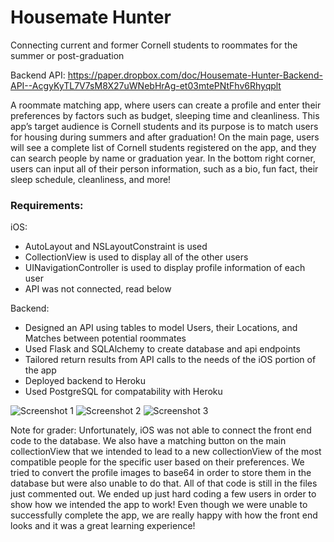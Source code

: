 # Housemate Hunter
Connecting current and former Cornell students to roommates for the summer or post-graduation

Backend API: https://paper.dropbox.com/doc/Housemate-Hunter-Backend-API--AcgyKyTL7V7sM8X27uWNebHrAg-et03mtePNtFhv6Rhyqplt

A roommate matching app, where users can create a profile and enter their preferences by factors such as budget, sleeping time and cleanliness. This app’s target audience is Cornell students and its purpose is to match users for housing during summers and after graduation! On the main page, users will see a complete list of Cornell students registered on the app, and they can search people by name or graduation year. In the bottom right corner, users can input all of their person information, such as a bio, fun fact, their sleep schedule, cleanliness, and more!

### Requirements:

iOS:
- AutoLayout and NSLayoutConstraint is used
- CollectionView is used to display all of the other users
- UINavigationController is used to display profile information of each user
- API was not connected, read below

Backend:
- Designed an API using tables to model Users, their Locations, and Matches between potential roommates
- Used Flask and SQLAlchemy to create database and api endpoints
- Tailored return results from API calls to the needs of the iOS portion of the app
- Deployed backend to Heroku
- Used PostgreSQL for compatability with Heroku

![Screenshot 1](images/1.jpg)
![Screenshot 2](images/2.jpg)
![Screenshot 3](images/3.jpg)

Note for grader:
Unfortunately, iOS was not able to connect the front end code to the database. We also have a matching button on the main collectionView that we intended to lead to a new collectionView of the most compatible people for the specific user based on their preferences. We tried to convert the profile images to base64 in order to store them in the database but were also unable to do that. All of that code is still in the files just commented out. We ended up just hard coding a few users in order to show how we intended the app to work! Even though we were unable to successfully complete the app, we are really happy with how the front end looks and it was a great learning experience!
